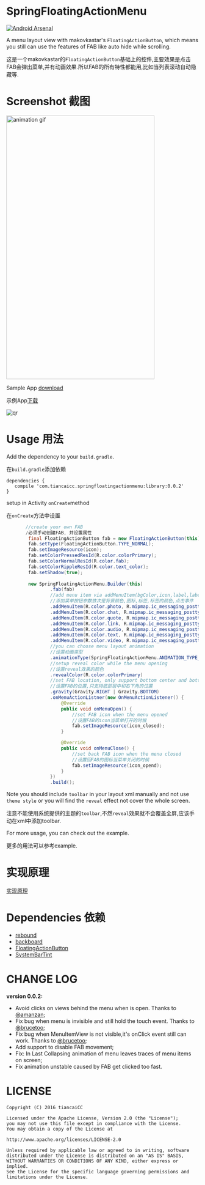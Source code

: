 # SpringFloatingActionMenu
[![Android Arsenal](https://img.shields.io/badge/Android%20Arsenal-SpringFloatingActionMenu-green.svg?style=true)](https://android-arsenal.com/details/1/3443)

A menu layout view with makovkastar's `FloatingActionButton`, which means you still can use the features of FAB 
like auto hide while scrolling.

这是一个makovkastar的`FloatingActionButton`基础上的控件,主要效果是点击FAB会弹出菜单,并有动画效果.所以FAB的所有特性都能用,比如当列表滚动自动隐藏等.

# Screenshot 截图
<img src="https://raw.githubusercontent.com/tiancaiCC/SpringFloatingActionMenu/master/art/demo.gif" loop=infinite alt="animation gif" style="width:388;height:690">

<!--![Demo gif](https://raw.githubusercontent.com/tiancaiCC/SpringFloatingActionMenu/master/art/demo.gif)-->

Sample App [download](http://fir.im/wahf)

示例App[下载](http://fir.im/wahf)

<img src="https://raw.githubusercontent.com/tiancaiCC/SpringFloatingActionMenu/master/art/qr.png" alt="qr">


# Usage 用法

Add the dependency to your `build.gradle`.

在`build.gradle`添加依赖
```
dependencies {
   compile 'com.tiancaicc.springfloatingactionmenu:library:0.0.2'
}
```

setup in Activity `onCreate`method

在`onCreate`方法中设置
```java
       //create your own FAB
       /必须手动创建FAB, 并设置属性
        final FloatingActionButton fab = new FloatingActionButton(this);
        fab.setType(FloatingActionButton.TYPE_NORMAL);
        fab.setImageResource(icon);
        fab.setColorPressedResId(R.color.colorPrimary);
        fab.setColorNormalResId(R.color.fab);
        fab.setColorRippleResId(R.color.text_color);
        fab.setShadow(true);
        
        new SpringFloatingActionMenu.Builder(this)
                .fab(fab)
                //add menu item via addMenuItem(bgColor,icon,label,label color,onClickListener)
                //添加菜单按钮参数依次是背景颜色,图标,标签,标签的颜色,点击事件
                .addMenuItem(R.color.photo, R.mipmap.ic_messaging_posttype_photo, "Photo", R.color.text_color,this)
                .addMenuItem(R.color.chat, R.mipmap.ic_messaging_posttype_chat, "Chat", R.color.text_color,this)
                .addMenuItem(R.color.quote, R.mipmap.ic_messaging_posttype_quote, "Quote", R.color.text_color,this)
                .addMenuItem(R.color.link, R.mipmap.ic_messaging_posttype_link, "Link", R.color.text_color,this)
                .addMenuItem(R.color.audio, R.mipmap.ic_messaging_posttype_audio, "Audio", R.color.text_color,this)
                .addMenuItem(R.color.text, R.mipmap.ic_messaging_posttype_text, "Text", R.color.text_color,this)
                .addMenuItem(R.color.video, R.mipmap.ic_messaging_posttype_video, "Video", R.color.text_color,this)
                //you can choose menu layout animation
                //设置动画类型
                .animationType(SpringFloatingActionMenu.ANIMATION_TYPE_TUMBLR)
                //setup reveal color while the menu opening
                //设置reveal效果的颜色
                .revealColor(R.color.colorPrimary)
                //set FAB location, only support bottom center and bottom right
                //设置FAB的位置,只支持底部居中和右下角的位置
                .gravity(Gravity.RIGHT | Gravity.BOTTOM)
                .onMenuActionListner(new OnMenuActionListener() {
                    @Override
                    public void onMenuOpen() {
                        //set FAB icon when the menu opened
                        //设置FAB的icon当菜单打开的时候
                        fab.setImageResource(icon_closed);
                    }

                    @Override
                    public void onMenuClose() {
                        //set back FAB icon when the menu closed
                        //设置回FAB的图标当菜单关闭的时候
                        fab.setImageResource(icon_opend);
                    }
                })
                .build();
```
Note you should include `toolbar` in your layout xml manually and not use `theme style` or you will find the `reveal` effect not cover the whole screen.

注意不能使用系统提供的主题的`toolbar`,不然`reveal`效果就不会覆盖全屏,应该手动在xml中添加toolbar.


For more usage, you can check out the example.

更多的用法可以参考example.

# 实现原理

[实现原理](http://blog.idropphone.com/2016/03/09/基于FloatingActionButton的一个炫酷菜单控件/)

# Dependencies 依赖

* [rebound](http://facebook.github.io/rebound/)
* [backboard](https://github.com/tumblr/Backboard)
* [FloatingActionButton](https://github.com/makovkastar/FloatingActionButton)
* [SystemBarTint](https://github.com/jgilfelt/SystemBarTint)

# CHANGE LOG

**version 0.0.2:**
+ Avoid clicks on views behind the menu when is open. Thanks to [@amanzan](https://github.com/amanzan);
+ Fix bug when menu is invisible and still hold the touch event. Thanks to [@brucetoo](https://github.com/brucetoo);
+ Fix bug when MenuItemView is not visible,it's onClick event still can work. Thanks to [@brucetoo](https://github.com/brucetoo);
+ Add support to disable FAB movement;
+ Fix: In Last Collapsing animation of menu leaves traces of menu items on screen;
+ Fix animation unstable caused by FAB get clicked too fast.

# LICENSE

```
Copyright (C) 2016 tiancaiCC

Licensed under the Apache License, Version 2.0 (the "License");
you may not use this file except in compliance with the License.
You may obtain a copy of the License at

http://www.apache.org/licenses/LICENSE-2.0

Unless required by applicable law or agreed to in writing, software
distributed under the License is distributed on an "AS IS" BASIS,
WITHOUT WARRANTIES OR CONDITIONS OF ANY KIND, either express or implied.
See the License for the specific language governing permissions and
limitations under the License.
```